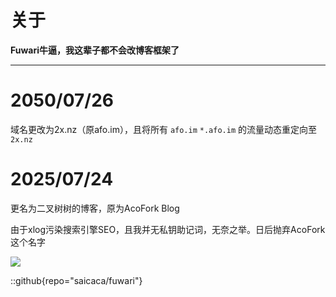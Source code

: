# 关于

**Fuwari牛逼，我这辈子都不会改博客框架了**

---

# 2050/07/26

域名更改为2x.nz（原afo.im），且将所有 `afo.im`  `*.afo.im` 的流量动态重定向至 `2x.nz` 

# 2025/07/24

更名为二叉树树的博客，原为AcoFork Blog

由于xlog污染搜索引擎SEO，且我并无私钥助记词，无奈之举。日后抛弃AcoFork这个名字

![](https://eo-r2.afo.im/myblog/img/bc4981b2-5343-46d6-a428-94d7ae7af4e1.webp)

::github{repo="saicaca/fuwari"}

